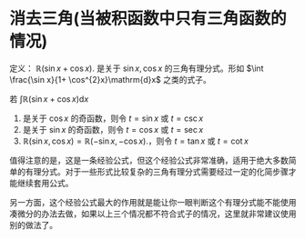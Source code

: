 # 消去三角(当被积函数中只有三角函数的情况)
定义： $\mathbb{R}\left( \sin x+\cos x \right).$ 是关于 $\sin x,\cos x$ 的三角有理分式。形如 $\int \frac{\sin x}{1+ \cos^{2}x}\mathrm{d}x$ 之类的式子。



若 $\int \mathbb{R}\left( \sin x + \cos x \right) \mathrm{d}x$
1. 是关于 $\cos x$ 的奇函数，则令 $t=\sin x$ 或 $t=\csc x$
2. 是关于 $\sin x$ 的奇函数，则令 $t=\cos x$ 或 $t=\sec x$
3. $\mathbb{R}\left( \sin x,\cos x \right) = \mathbb{R}\left( -\sin x,-\cos x \right) .$，则令 $t=\tan x$ 或 $t=\cot x$

值得注意的是，这是一条经验公式，但这个经验公式非常准确，适用于绝大多数简单的有理分式。对于一些形式比较复杂的三角有理分式需要经过一定的化简步骤才能继续套用公式。

另一方面，这个经验公式最大的作用就是能让你一眼判断这个有理分式能不能使用凑微分的办法去做，如果以上三个情况都不符合式子的情况，这里就非常建议使用别的做法了。
